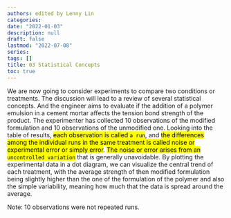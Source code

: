 ```yaml
---
authors: edited by Lenny Lin
categories: 
date: "2022-01-03"
description: null
draft: false
lastmod: "2022-07-08"
series: 
tags: []
title: 03 Statistical Concepts
toc: true
---
```




<!--more-->

We are now going to consider experiments to compare two conditions or treatments. The discussion will lead to a review of several statistical concepts. And the engineer aims to evaluate if the addition of a polymer emulsion in a cement mortar affects the tension bond strength of the product. The experimenter has collected 10 observations of the modified formulation and 10 observations of the unmodified one. Looking into the table of results, <mark>each observation is called `a run`</mark>, and <mark>the differences among the individual runs in the same treatment is called noise or experimental error or simply error</mark>. <mark>The noise or error arises from an `uncontrolled variation`</mark> that is generally unavoidable. By plotting the experimental data in a dot diagram, we can visualize the central trend of each treatment, with the average strength of then modified formulation being slightly higher than the one of the formulation of the polymer and also the simple variability, meaning how much that the data is spread around the average.   

Note: 10 observations were not repeated runs.